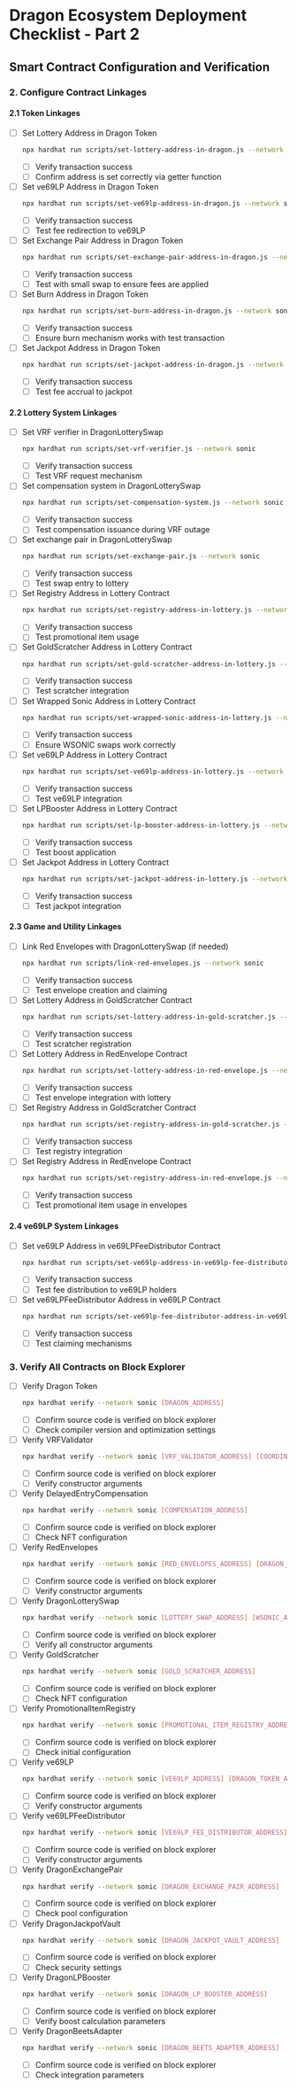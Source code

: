 # Dragon Ecosystem Deployment Checklist - Part 2

## Smart Contract Configuration and Verification

### 2. Configure Contract Linkages

#### 2.1 Token Linkages

- [ ] Set Lottery Address in Dragon Token
  ```bash
  npx hardhat run scripts/set-lottery-address-in-dragon.js --network sonic
  ```
  - [ ] Verify transaction success
  - [ ] Confirm address is set correctly via getter function

- [ ] Set ve69LP Address in Dragon Token
  ```bash
  npx hardhat run scripts/set-ve69lp-address-in-dragon.js --network sonic
  ```
  - [ ] Verify transaction success
  - [ ] Test fee redirection to ve69LP

- [ ] Set Exchange Pair Address in Dragon Token
  ```bash
  npx hardhat run scripts/set-exchange-pair-address-in-dragon.js --network sonic
  ```
  - [ ] Verify transaction success
  - [ ] Test with small swap to ensure fees are applied

- [ ] Set Burn Address in Dragon Token
  ```bash
  npx hardhat run scripts/set-burn-address-in-dragon.js --network sonic
  ```
  - [ ] Verify transaction success
  - [ ] Ensure burn mechanism works with test transaction

- [ ] Set Jackpot Address in Dragon Token
  ```bash
  npx hardhat run scripts/set-jackpot-address-in-dragon.js --network sonic
  ```
  - [ ] Verify transaction success
  - [ ] Test fee accrual to jackpot

#### 2.2 Lottery System Linkages

- [ ] Set VRF verifier in DragonLotterySwap
  ```bash
  npx hardhat run scripts/set-vrf-verifier.js --network sonic
  ```
  - [ ] Verify transaction success
  - [ ] Test VRF request mechanism

- [ ] Set compensation system in DragonLotterySwap
  ```bash
  npx hardhat run scripts/set-compensation-system.js --network sonic
  ```
  - [ ] Verify transaction success
  - [ ] Test compensation issuance during VRF outage

- [ ] Set exchange pair in DragonLotterySwap
  ```bash
  npx hardhat run scripts/set-exchange-pair.js --network sonic
  ```
  - [ ] Verify transaction success
  - [ ] Test swap entry to lottery

- [ ] Set Registry Address in Lottery Contract
  ```bash
  npx hardhat run scripts/set-registry-address-in-lottery.js --network sonic
  ```
  - [ ] Verify transaction success
  - [ ] Test promotional item usage

- [ ] Set GoldScratcher Address in Lottery Contract
  ```bash
  npx hardhat run scripts/set-gold-scratcher-address-in-lottery.js --network sonic
  ```
  - [ ] Verify transaction success
  - [ ] Test scratcher integration

- [ ] Set Wrapped Sonic Address in Lottery Contract
  ```bash
  npx hardhat run scripts/set-wrapped-sonic-address-in-lottery.js --network sonic
  ```
  - [ ] Verify transaction success
  - [ ] Ensure WSONIC swaps work correctly

- [ ] Set ve69LP Address in Lottery Contract
  ```bash
  npx hardhat run scripts/set-ve69lp-address-in-lottery.js --network sonic
  ```
  - [ ] Verify transaction success
  - [ ] Test ve69LP integration

- [ ] Set LPBooster Address in Lottery Contract
  ```bash
  npx hardhat run scripts/set-lp-booster-address-in-lottery.js --network sonic
  ```
  - [ ] Verify transaction success
  - [ ] Test boost application

- [ ] Set Jackpot Address in Lottery Contract
  ```bash
  npx hardhat run scripts/set-jackpot-address-in-lottery.js --network sonic
  ```
  - [ ] Verify transaction success
  - [ ] Test jackpot integration

#### 2.3 Game and Utility Linkages

- [ ] Link Red Envelopes with DragonLotterySwap (if needed)
  ```bash
  npx hardhat run scripts/link-red-envelopes.js --network sonic
  ```
  - [ ] Verify transaction success
  - [ ] Test envelope creation and claiming

- [ ] Set Lottery Address in GoldScratcher Contract
  ```bash
  npx hardhat run scripts/set-lottery-address-in-gold-scratcher.js --network sonic
  ```
  - [ ] Verify transaction success
  - [ ] Test scratcher registration

- [ ] Set Lottery Address in RedEnvelope Contract
  ```bash
  npx hardhat run scripts/set-lottery-address-in-red-envelope.js --network sonic
  ```
  - [ ] Verify transaction success
  - [ ] Test envelope integration with lottery

- [ ] Set Registry Address in GoldScratcher Contract
  ```bash
  npx hardhat run scripts/set-registry-address-in-gold-scratcher.js --network sonic
  ```
  - [ ] Verify transaction success
  - [ ] Test registry integration

- [ ] Set Registry Address in RedEnvelope Contract
  ```bash
  npx hardhat run scripts/set-registry-address-in-red-envelope.js --network sonic
  ```
  - [ ] Verify transaction success
  - [ ] Test promotional item usage in envelopes

#### 2.4 ve69LP System Linkages

- [ ] Set ve69LP Address in ve69LPFeeDistributor Contract
  ```bash
  npx hardhat run scripts/set-ve69lp-address-in-ve69lp-fee-distributor.js --network sonic
  ```
  - [ ] Verify transaction success
  - [ ] Test fee distribution to ve69LP holders

- [ ] Set ve69LPFeeDistributor Address in ve69LP Contract
  ```bash
  npx hardhat run scripts/set-ve69lp-fee-distributor-address-in-ve69lp.js --network sonic
  ```
  - [ ] Verify transaction success
  - [ ] Test claiming mechanisms

### 3. Verify All Contracts on Block Explorer

- [ ] Verify Dragon Token
  ```bash
  npx hardhat verify --network sonic [DRAGON_ADDRESS]
  ```
  - [ ] Confirm source code is verified on block explorer
  - [ ] Check compiler version and optimization settings

- [ ] Verify VRFValidator
  ```bash
  npx hardhat verify --network sonic [VRF_VALIDATOR_ADDRESS] [COORDINATOR_ADDRESS]
  ```
  - [ ] Confirm source code is verified on block explorer
  - [ ] Verify constructor arguments

- [ ] Verify DelayedEntryCompensation
  ```bash
  npx hardhat verify --network sonic [COMPENSATION_ADDRESS]
  ```
  - [ ] Confirm source code is verified on block explorer
  - [ ] Check NFT configuration

- [ ] Verify RedEnvelopes
  ```bash
  npx hardhat verify --network sonic [RED_ENVELOPES_ADDRESS] [DRAGON_TOKEN_ADDRESS]
  ```
  - [ ] Confirm source code is verified on block explorer
  - [ ] Verify constructor arguments

- [ ] Verify DragonLotterySwap
  ```bash
  npx hardhat verify --network sonic [LOTTERY_SWAP_ADDRESS] [WSONIC_ADDRESS] [VRF_ADDRESS] [REGISTRY_ADDRESS] [GOLD_SCRATCHER_ADDRESS]
  ```
  - [ ] Confirm source code is verified on block explorer
  - [ ] Verify all constructor arguments

- [ ] Verify GoldScratcher
  ```bash
  npx hardhat verify --network sonic [GOLD_SCRATCHER_ADDRESS]
  ```
  - [ ] Confirm source code is verified on block explorer
  - [ ] Check NFT configuration

- [ ] Verify PromotionalItemRegistry
  ```bash
  npx hardhat verify --network sonic [PROMOTIONAL_ITEM_REGISTRY_ADDRESS]
  ```
  - [ ] Confirm source code is verified on block explorer
  - [ ] Check initial configuration

- [ ] Verify ve69LP
  ```bash
  npx hardhat verify --network sonic [VE69LP_ADDRESS] [DRAGON_TOKEN_ADDRESS]
  ```
  - [ ] Confirm source code is verified on block explorer
  - [ ] Verify constructor arguments

- [ ] Verify ve69LPFeeDistributor
  ```bash
  npx hardhat verify --network sonic [VE69LP_FEE_DISTRIBUTOR_ADDRESS] [VE69LP_ADDRESS]
  ```
  - [ ] Confirm source code is verified on block explorer
  - [ ] Verify constructor arguments

- [ ] Verify DragonExchangePair
  ```bash
  npx hardhat verify --network sonic [DRAGON_EXCHANGE_PAIR_ADDRESS]
  ```
  - [ ] Confirm source code is verified on block explorer
  - [ ] Check pool configuration

- [ ] Verify DragonJackpotVault
  ```bash
  npx hardhat verify --network sonic [DRAGON_JACKPOT_VAULT_ADDRESS]
  ```
  - [ ] Confirm source code is verified on block explorer
  - [ ] Check security settings

- [ ] Verify DragonLPBooster
  ```bash
  npx hardhat verify --network sonic [DRAGON_LP_BOOSTER_ADDRESS]
  ```
  - [ ] Confirm source code is verified on block explorer
  - [ ] Verify boost calculation parameters

- [ ] Verify DragonBeetsAdapter
  ```bash
  npx hardhat verify --network sonic [DRAGON_BEETS_ADAPTER_ADDRESS]
  ```
  - [ ] Confirm source code is verified on block explorer
  - [ ] Check integration parameters 